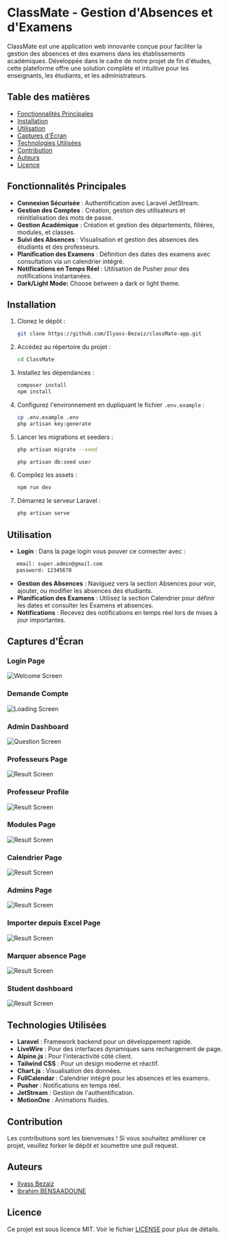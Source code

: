 # ClassMate - Gestion d'Absences et d'Examens

ClassMate est une application web innovante conçue pour faciliter la gestion des absences et des examens dans les établissements académiques. Développée dans le cadre de notre projet de fin d'études, cette plateforme offre une solution complète et intuitive pour les enseignants, les étudiants, et les administrateurs.

## Table des matières
- [Fonctionnalités Principales](#fonctionnalités-principales)
- [Installation](#installation)
- [Utilisation](#utilisation)
- [Captures d'Écran](#captures-décran)
- [Technologies Utilisées](#technologies-utilisées)
- [Contribution](#contribution)
- [Auteurs](#Auteurs)
- [Licence](#licence)

## Fonctionnalités Principales
- **Connexion Sécurisée** : Authentification avec Laravel JetStream.
- **Gestion des Comptes** : Création, gestion des utilisateurs et réinitialisation des mots de passe.
- **Gestion Académique** : Création et gestion des départements, filières, modules, et classes.
- **Suivi des Absences** : Visualisation et gestion des absences des étudiants et des professeurs.
- **Planification des Examens** : Définition des dates des examens avec consultation via un calendrier intégré.
- **Notifications en Temps Réel** : Utilisation de Pusher pour des notifications instantanées.
- **Dark/Light Mode:** Choose between a dark or light theme.

## Installation
1. Clonez le dépôt :
   ```bash
   git clone https://github.com/Ilyass-Bezaiz/classMate-app.git
   ```
2. Accédez au répertoire du projet :
   ```bash
   cd ClassMate
   ```
3. Installez les dépendances :
   ```bash
   composer install
   npm install
   ```
4. Configurez l'environnement en dupliquant le fichier `.env.example` :
   ```bash
   cp .env.example .env
   php artisan key:generate
   ```
5. Lancer les migrations et seeders :
   ```bash
   php artisan migrate --seed
   ```
   ```bash
   php artisan db:seed user
   ```
6. Compilez les assets :
   ```bash
   npm run dev
   ```
7. Démarrez le serveur Laravel :
   ```bash
   php artisan serve
   ```

## Utilisation
- **Login** : Dans la page login vous pouver ce connecter avec :
 ```bash
    email: super.admin@gmail.com
    password: 12345678
 ```
 
- **Gestion des Absences** : Naviguez vers la section Absences pour voir, ajouter, ou modifier les absences des étudiants.
- **Planification des Examens** : Utilisez la section Calendrier pour définir les dates et consulter les Examens et absences.
- **Notifications** : Recevez des notifications en temps réel lors de mises à jour importantes.

## Captures d'Écran

### Login Page
![Welcome Screen](screenshots/login-page.png)

### Demande Compte
![Loading Screen](screenshots/register-page.png)

### Admin Dashboard
![Question Screen](screenshots/admin-dashboard.png)

### Professeurs Page
![Result Screen](screenshots/professors-page.png)

### Professeur Profile
![Result Screen](screenshots/professor-profile.png)

### Modules Page
![Result Screen](screenshots/module-page.png)

### Calendrier Page
![Result Screen](screenshots/calendar-page.png)

### Admins Page
![Result Screen](screenshots/admins-page.png)

### Importer depuis Excel Page
![Result Screen](screenshots/import-page.png)

### Marquer absence Page
![Result Screen](screenshots/absence-page.png)

### Student dashboard
![Result Screen](screenshots/student-dashboard.png)

## Technologies Utilisées
- **Laravel** : Framework backend pour un développement rapide.
- **LiveWire** : Pour des interfaces dynamiques sans rechargement de page.
- **Alpine.js** : Pour l'interactivité côté client.
- **Tailwind CSS** : Pour un design moderne et réactif.
- **Chart.js** : Visualisation des données.
- **FullCalendar** : Calendrier intégré pour les absences et les examens.
- **Pusher** : Notifications en temps réel.
- **JetStream** : Gestion de l'authentification.
- **MotionOne** : Animations fluides.

## Contribution
Les contributions sont les bienvenues ! Si vous souhaitez améliorer ce projet, veuillez forker le dépôt et soumettre une pull request.

## Auteurs

- [Ilyass Bezaiz](https://github.com/Ilyass-Bezaiz)
- [Ibrahim BENSAADOUNE](https://github.com/Ibrahim-dvp)

## Licence
Ce projet est sous licence MIT. Voir le fichier [LICENSE](LICENSE) pour plus de détails.